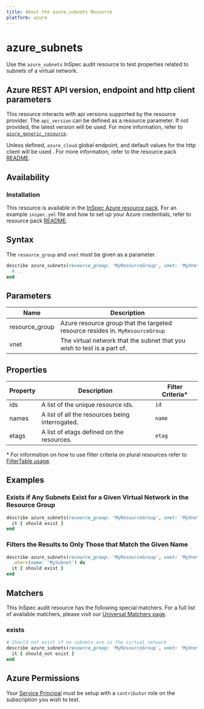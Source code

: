 ```yaml
---
title: About the azure_subnets Resource
platform: azure
---
```


# azure_subnets

Use the `azure_subnets` InSpec audit resource to test properties related to subnets of a virtual network.

## Azure REST API version, endpoint and http client parameters

This resource interacts with api versions supported by the resource provider.
The `api_version` can be defined as a resource parameter.
If not provided, the latest version will be used.
For more information, refer to [`azure_generic_resource`](azure_generic_resource.md).

Unless defined, `azure_cloud` global endpoint, and default values for the http client will be used .
For more information, refer to the resource pack [README](../../README.md). 

## Availability

### Installation

This resource is available in the [InSpec Azure resource pack](https://github.com/inspec/inspec-azure). 
For an example `inspec.yml` file and how to set up your Azure credentials, refer to resource pack [README](../../README.md#Service-Principal).

## Syntax

The `resource_group` and `vnet` must be given as a parameter.
```ruby
describe azure_subnets(resource_group: 'MyResourceGroup', vnet: 'MyVnetName') do
  #...
end
```
## Parameters

|Name               | Description        |
|-------------------|--------------------|
| resource_group    | Azure resource group that the targeted resource resides in. `MyResourceGroup` |
| vnet              | The virtual network that the subnet that you wish to test is a part of.       |

## Properties

|Property       | Description                                                                          | Filter Criteria<superscript>*</superscript> |
|---------------|--------------------------------------------------------------------------------------|-----------------|
| ids           | A list of the unique resource ids.                                                   | `id`            |
| names         | A list of all the resources being interrogated.                                      | `name`          |
| etags         | A list of etags defined on the resources.                                            | `etag`          |

<superscript>*</superscript> For information on how to use filter criteria on plural resources refer to [FilterTable usage](https://github.com/inspec/inspec/blob/master/docs/dev/filtertable-usage.md#a-where-method-you-can-call-with-hash-params-with-loose-matching).

## Examples

### Exists if Any Subnets Exist for a Given Virtual Network in the Resource Group
```ruby
describe azure_subnets(resource_group: 'MyResourceGroup', vnet: 'MyVnetName') do
  it { should exist }
end
```
### Filters the Results to Only Those that Match the Given Name
```ruby
describe azure_subnets(resource_group: 'MyResourceGroup', vnet: 'MyVnetName')
  .where(name: 'MySubnet') do
  it { should exist }
end
```
## Matchers

This InSpec audit resource has the following special matchers. For a full list of available matchers, please visit our [Universal Matchers page](https://www.inspec.io/docs/reference/matchers/).

### exists
```ruby
# Should not exist if no subnets are in the virtual network
describe azure_subnets(resource_group: 'MyResourceGroup', vnet: 'MyVnetName') do
  it { should_not exist }
end
```
## Azure Permissions

Your [Service Principal](https://docs.microsoft.com/en-us/azure/azure-resource-manager/resource-group-create-service-principal-portal) must be setup with a `contributor` role on the subscription you wish to test.

